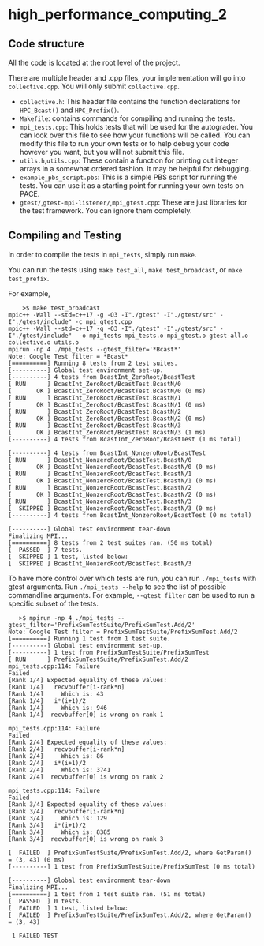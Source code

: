 # high_performance_computing_2

## Code structure

All the code is located at the root level of the project.

There are multiple header and .cpp files, your implementation will go
into `collective.cpp`. You will only submit `collective.cpp`.

- `collective.h`: This header file contains the function declarations for `HPC_Bcast()` and `HPC_Prefix()`.
- `Makefile`: contains commands for compiling and running the tests.
- `mpi_tests.cpp`: This holds tests that will be used for the autograder. You
  can look over this file to see how your functions will be called. You can
  modify this file to run your own tests or to help debug your code however you
  want, but you will not submit this file.
- `utils.h`,`utils.cpp`: These contain a function for printing out integer
  arrays in a somewhat ordered fashion. It may be helpful for debugging.
- `example_pbs_script.pbs`: This is a simple PBS script for running the tests.
  You can use it as a starting point for running your own tests on PACE.
- `gtest/`,`gtest-mpi-listener/`,`mpi_gtest.cpp`: These are just libraries for
  the test framework. You can ignore them completely.

## Compiling and Testing

In order to compile the tests in `mpi_tests`, simply run `make`.

You can run the tests using `make test_all`, `make test_broadcast`, or `make test_prefix`.

For example,
```
    >$ make test_broadcast 
mpic++ -Wall --std=c++17 -g -O3 -I"./gtest" -I"./gtest/src" -I"./gtest/include" -c mpi_gtest.cpp
mpic++ -Wall --std=c++17 -g -O3 -I"./gtest" -I"./gtest/src" -I"./gtest/include"  -o mpi_tests mpi_tests.o mpi_gtest.o gtest-all.o collective.o utils.o
mpirun -np 4 ./mpi_tests --gtest_filter='*Bcast*'
Note: Google Test filter = *Bcast*
[==========] Running 8 tests from 2 test suites.
[----------] Global test environment set-up.
[----------] 4 tests from BcastInt_ZeroRoot/BcastTest
[ RUN      ] BcastInt_ZeroRoot/BcastTest.BcastN/0
[       OK ] BcastInt_ZeroRoot/BcastTest.BcastN/0 (0 ms)
[ RUN      ] BcastInt_ZeroRoot/BcastTest.BcastN/1
[       OK ] BcastInt_ZeroRoot/BcastTest.BcastN/1 (0 ms)
[ RUN      ] BcastInt_ZeroRoot/BcastTest.BcastN/2
[       OK ] BcastInt_ZeroRoot/BcastTest.BcastN/2 (0 ms)
[ RUN      ] BcastInt_ZeroRoot/BcastTest.BcastN/3
[       OK ] BcastInt_ZeroRoot/BcastTest.BcastN/3 (1 ms)
[----------] 4 tests from BcastInt_ZeroRoot/BcastTest (1 ms total)

[----------] 4 tests from BcastInt_NonzeroRoot/BcastTest
[ RUN      ] BcastInt_NonzeroRoot/BcastTest.BcastN/0
[       OK ] BcastInt_NonzeroRoot/BcastTest.BcastN/0 (0 ms)
[ RUN      ] BcastInt_NonzeroRoot/BcastTest.BcastN/1
[       OK ] BcastInt_NonzeroRoot/BcastTest.BcastN/1 (0 ms)
[ RUN      ] BcastInt_NonzeroRoot/BcastTest.BcastN/2
[       OK ] BcastInt_NonzeroRoot/BcastTest.BcastN/2 (0 ms)
[ RUN      ] BcastInt_NonzeroRoot/BcastTest.BcastN/3
[  SKIPPED ] BcastInt_NonzeroRoot/BcastTest.BcastN/3 (0 ms)
[----------] 4 tests from BcastInt_NonzeroRoot/BcastTest (0 ms total)

[----------] Global test environment tear-down
Finalizing MPI...
[==========] 8 tests from 2 test suites ran. (50 ms total)
[  PASSED  ] 7 tests.
[  SKIPPED ] 1 test, listed below:
[  SKIPPED ] BcastInt_NonzeroRoot/BcastTest.BcastN/3
```

To have more control over which tests are run, you can run `./mpi_tests` with
gtest arguments. Run `./mpi_tests --help` to see the list of possible
commandline arguments. For example, `--gtest_filter` can be used to run a
specific subset of the tests.


```
   >$ mpirun -np 4 ./mpi_tests --gtest_filter='PrefixSumTestSuite/PrefixSumTest.Add/2'
Note: Google Test filter = PrefixSumTestSuite/PrefixSumTest.Add/2
[==========] Running 1 test from 1 test suite.
[----------] Global test environment set-up.
[----------] 1 test from PrefixSumTestSuite/PrefixSumTest
[ RUN      ] PrefixSumTestSuite/PrefixSumTest.Add/2
mpi_tests.cpp:114: Failure
Failed
[Rank 1/4] Expected equality of these values:
[Rank 1/4]   recvbuffer[i-rank*n]
[Rank 1/4]     Which is: 43
[Rank 1/4]   i*(i+1)/2
[Rank 1/4]     Which is: 946
[Rank 1/4]  recvbuffer[0] is wrong on rank 1

mpi_tests.cpp:114: Failure
Failed
[Rank 2/4] Expected equality of these values:
[Rank 2/4]   recvbuffer[i-rank*n]
[Rank 2/4]     Which is: 86
[Rank 2/4]   i*(i+1)/2
[Rank 2/4]     Which is: 3741
[Rank 2/4]  recvbuffer[0] is wrong on rank 2

mpi_tests.cpp:114: Failure
Failed
[Rank 3/4] Expected equality of these values:
[Rank 3/4]   recvbuffer[i-rank*n]
[Rank 3/4]     Which is: 129
[Rank 3/4]   i*(i+1)/2
[Rank 3/4]     Which is: 8385
[Rank 3/4]  recvbuffer[0] is wrong on rank 3

[  FAILED  ] PrefixSumTestSuite/PrefixSumTest.Add/2, where GetParam() = (3, 43) (0 ms)
[----------] 1 test from PrefixSumTestSuite/PrefixSumTest (0 ms total)

[----------] Global test environment tear-down
Finalizing MPI...
[==========] 1 test from 1 test suite ran. (51 ms total)
[  PASSED  ] 0 tests.
[  FAILED  ] 1 test, listed below:
[  FAILED  ] PrefixSumTestSuite/PrefixSumTest.Add/2, where GetParam() = (3, 43)

 1 FAILED TEST
```
